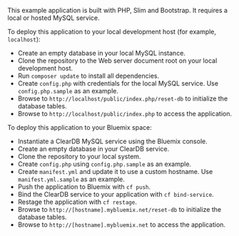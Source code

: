 This example application is built with PHP, Slim and Bootstrap. It requires a local or hosted MySQL service. 

To deploy this application to your local development host (for example, `localhost`):

 * Create an empty database in your local MySQL instance.
 * Clone the repository to the Web server document root on your local development host.
 * Run `composer update` to install all dependencies.
 * Create `config.php` with credentials for the local MySQL service. Use `config.php.sample` as an example.
 * Browse to `http://localhost/public/index.php/reset-db` to initialize the database tables.
 * Browse to `http://localhost/public/index.php` to access the application.
 
To deploy this application to your Bluemix space:

 * Instantiate a ClearDB MySQL service using the Bluemix console. 
 * Create an empty database in your ClearDB service.
 * Clone the repository to your local system.
 * Create `config.php` using `config.php.sample` as an example.
 * Create `manifest.yml` and update it to use a custom hostname. Use `manifest.yml.sample` as an example.
 * Push the application to Bluemix with `cf push`.
 * Bind the ClearDB service to your application with `cf bind-service`.
 * Restage the application with `cf restage`.
 * Browse to `http://[hostname].mybluemix.net/reset-db` to initialize the database tables.
 * Browse to `http://[hostname].mybluemix.net` to access the application.
